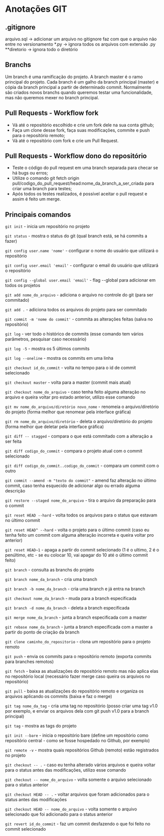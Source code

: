# Anotações GIT

## .gitignore

arquivo.sql -> adicionar um arquivo no gitignore faz com que o arquivo não entre no versionamento
*.py -> ignora todos os arquivos com extensão .py
**diretorio -> ignora todo o diretório

## Branchs

Um branch é uma ramificação do projeto. A branch master é o ramo principal do projeto.
Cada branch é um galho da branch principal (master) e cópia da branch principal a partir de determinado commit.
Normalmente são criados novos branchs quando queremos testar uma funcionalidade, mas não queremos mexer no branch principal.

## Pull Requests - Workflow fork

- Vá até o repositório escolhido e crie um fork dele na sua conta github;
- Faça um clone desse fork, faça suas modificações, commite e push para o repositório remoto;
- Vá até o repositório com fork e crie um Pull Request.

## Pull Requests - Workflow dono do repositório

- Teste o código do pull request em uma branch separada para checar se há bugs ou erros;
- Utilize o comando git fetch origin pull/codigo_do_pull_request/head:nome_da_branch_a_ser_criada para criar uma branch para testes;
- Após todos os testes realizados, é possível aceitar o pull request e assim é feito um merge.

## Principais comandos

`git init` - inicia um repositório no projeto

`git status` - mostra o status do git (qual branch está, se há commits a fazer)

`git config user.name 'nome'` - configurar o nome do usuário que utilizará o repositório

`git config user.email 'email'` - configurar o email do usuário que utilizará o repositório

`git config --global user.email 'email'` - flag --global para adicionar em todos os projetos

`git add nome_do_arquivo` - adiciona o arquivo no controle do git (para ser commitado)

`git add .` - adiciona todos os arquivos do projeto para ser commitado

`git commit -m 'nome do commit'` - commita as alterações feitas (salva no repositório)

`git log` - ver todo o histórico de commits (esse comando tem vários parâmetros, pesquisar caso necessário)

`git log -5` - mostra os 5 últimos commits

`git log --oneline` - mostra os commits em uma linha

`git checkout id_do_commit` - volta no tempo para o id de commit selecionado

`git checkout master` - volta para a master (commit mais atual)

`git checkout nome_do_arquivo` - caso tenha feito alguma alteração no arquivo e queira voltar pro estado anterior, utilizo esse comando

`git mv nome_do_arquivo/diretório novo_nome` - renomeia o arquivo/diretório do projeto (forma melhor que renomear pela interface gráfica)

`git rm nome_do_arquivo/diretório` - deleta o arquivo/diretório do projeto (forma melhor que deletar pela interface gráfica)

`git diff -- stagged` - compara o que está commitado com a alteração a ser feita

`git diff codigo_do_commit` - compara o projeto atual com o commit selecionado

`git diff codigo_do_commit..codigo_do_commit` - compara um commit com o outro

`git commit --amend -m "texto do commit"` - amend faz alteração no último commit, caso tenha esquecido de adicionar algo ou errado alguma descrição

`git restore --staged nome_do_arquivo` - tira o arquivo da preparação para o commit

`git reset HEAD --hard` - volta todos os arquivos para o status que estavam no último commit

`git reset HEAD^ --hard` - volta o projeto para o último commit (caso eu tenha feito um commit com alguma alteração incorreta e queira voltar pro anterior)

`git reset HEAD~1` - apaga a partir do commit selecionado (1 é o ultimo, 2 é o penúltimo, etc - se eu colocar 10, vai apagar do 10 até o último commit feito)

`git branch` - consulta as branchs do projeto

`git branch nome_da_branch` - cria uma branch

`git branch -b nome_da_branch` - cria uma branch e já entra na branch

`git checkout nome_da_branch` - muda para a branch especificada

`git branch -d nome_da_branch` - deleta a branch especificada

`git merge nome_da_branch` - junta a branch especificada com a master

`git rebase nome_da_branch` - junta a branch especificada com a master a partir do ponto de criação da branch

`git clone caminho_do_repositorio` - clona um repositório para o projeto remoto

`git push` - envia os commits para o repositório remoto (exporta commits para branches remotos)

`git fetch` - baixa as atualizações do repositório remoto mas não aplica elas no repositório local (necessário fazer merge caso queira os arquivos no repositório)

`git pull` - baixa as atualizações do repositório remoto e organiza os arquivos aplicando os commits (baixa e faz o merge)

`git tag nome_da_tag` - cria uma tag no repositório (posso criar uma tag v1.0 por exemplo, e enviar os arquivos dela com git push v1.0 para a branch principal)

`git tag` - mostra as tags do projeto

`git init --bare` - inicia o repositório bare (define um repositório como repositório central - como se fosse hospedado no Github, por exemplo)

`git remote -v` - mostra quais repositórios Github (remoto) estão registrados no projeto

`git checkout -- .` - caso eu tenha alterado vários arquivos e queira voltar para o status antes das modificações, utilizo esse comando

`git checkout -- nome_do_arquivo` - volta somente o arquivo selecionado para o status anterior

`git checkout HEAD -- .` - voltar arquivos que foram adicionados para o status antes das modificações

`git checkout HEAD -- nome_do_arquivo` - volta somente o arquivo selecionado que foi adicionado para o status anterior

`git revert id_do_commit` - faz um commit desfazendo o que foi feito no commit selecionado
